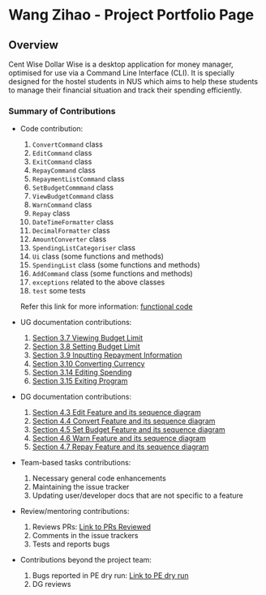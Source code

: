 # Wang Zihao - Project Portfolio Page

## Overview
Cent Wise Dollar Wise is a desktop application for money manager, optimised for use via a Command Line Interface (CLI). 
It is specially designed for the hostel students in NUS which aims to help these students to manage their 
financial situation and track their spending efficiently. 

### Summary of Contributions
* Code contribution: 
  1. `ConvertCommand` class
  2. `EditCommand` class
  3. `ExitCommand` class
  4. `RepayCommand` class
  5. `RepaymentListCommand` class
  6. `SetBudgetCommmand` class
  7. `ViewBudgetCommand` class
  8. `WarnCommand` class
  9. `Repay` class
  10. `DateTimeFormatter` class
  11. `DecimalFormatter` class
  12. `AmountConverter` class
  13. `SpendingListCategoriser` class
  14. `Ui` class (some functions and methods)
  15. `SpendingList` class (some functions and methods)
  16. `AddCommand` class (some functions and methods)
  17. `exceptions` related to the above classes
  18. `test` some tests
  
  Refer this link for more information: 
  [functional code](https://nus-cs2113-ay2021s1.github.io/tp-dashboard/#breakdown=true&search=killingbear999&sort=groupTitle&sortWithin=title&since=2020-09-27&timeframe=commit&mergegroup=&groupSelect=groupByRepos&checkedFileTypes=docs~functional-code~test-code~other&tabOpen=true&tabType=authorship&tabAuthor=killingbear999&tabRepo=AY2021S1-CS2113T-F14-2%2Ftp%5Bmaster%5D&authorshipIsMergeGroup=false&authorshipFileTypes=docs~functional-code~test-code)

* UG documentation contributions:
  1. [Section 3.7 Viewing Budget Limit](https://github.com/AY2021S1-CS2113T-F14-2/tp/blob/master/docs/UserGuide.md#37-viewing-budget-limit-view)
  2. [Section 3.8 Setting Budget Limit](https://github.com/AY2021S1-CS2113T-F14-2/tp/blob/master/docs/UserGuide.md#38-setting-budget-limit-set)
  3. [Section 3.9 Inputting Repayment Information](https://github.com/AY2021S1-CS2113T-F14-2/tp/blob/master/docs/UserGuide.md#39-inputting-repayment-information-repay)
  4. [Section 3.10 Converting Currency](https://github.com/AY2021S1-CS2113T-F14-2/tp/blob/master/docs/UserGuide.md#310-converting-currency-convert)
  5. [Section 3.14 Editing Spending](https://github.com/AY2021S1-CS2113T-F14-2/tp/blob/master/docs/UserGuide.md#314-editing-spending-edit)
  6. [Section 3.15 Exiting Program](https://github.com/AY2021S1-CS2113T-F14-2/tp/blob/master/docs/UserGuide.md#315-exiting-program-logout)
  
* DG documentation contributions:
  1. [Section 4.3 Edit Feature and its sequence diagram](https://github.com/AY2021S1-CS2113T-F14-2/tp/blob/master/docs/DeveloperGuide.md#43-edit-feature)
  2. [Section 4.4 Convert Feature and its sequence diagram](https://github.com/AY2021S1-CS2113T-F14-2/tp/blob/master/docs/DeveloperGuide.md#44-convert-feature)
  3. [Section 4.5 Set Budget Feature and its sequence diagram](https://github.com/AY2021S1-CS2113T-F14-2/tp/blob/master/docs/DeveloperGuide.md#45-set-budget-feature)
  4. [Section 4.6 Warn Feature and its sequence diagram](https://github.com/AY2021S1-CS2113T-F14-2/tp/blob/master/docs/DeveloperGuide.md#46-warn-feature)
  5. [Section 4.7 Repay Feature and its sequence diagram](https://github.com/AY2021S1-CS2113T-F14-2/tp/blob/master/docs/DeveloperGuide.md#47-repay-feature)

* Team-based tasks contributions:
  1. Necessary general code enhancements
  2. Maintaining the issue tracker
  3. Updating user/developer docs that are not specific to a feature

* Review/mentoring contributions:
  1. Reviews PRs: [Link to PRs Reviewed](https://github.com/AY2021S1-CS2113T-F14-2/tp/pulls?q=is%3Apr+is%3Aclosed+reviewed-by%3Akillingbear999)
  2. Comments in the issue trackers
  3. Tests and reports bugs

* Contributions beyond the project team:
  1. Bugs reported in PE dry run: [Link to PE dry run](https://github.com/killingbear999/ped/issues) 
  2. DG reviews